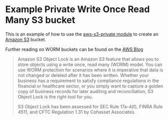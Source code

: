 # Example Private Write Once Read Many S3 bucket

This is an example of how to use the [aws-s3-private module](/modules/aws-s3-private) to create an
[Amazon S3](https://aws.amazon.com/s3/) bucket.

Further reading on WORM buckets can be found on the
[AWS Blog](https://aws.amazon.com/blogs/storage/protecting-data-with-amazon-s3-object-lock/)

> Amazon S3 Object Lock is an Amazon S3 feature that allows you to store objects using a write once, read many (WORM) model.
> You can use WORM protection for scenarios where it is imperative that data is not changed or deleted after it has been written.
> Whether your business has a requirement to satisfy compliance regulations in the financial or healthcare sector, or you simply
> want to capture a golden copy of business records for later auditing and reconciliation, S3 Object Lock is the right tool for you.
>
> S3 Object Lock has been assessed for SEC Rule 17a-4(f), FINRA Rule 4511, and CFTC Regulation 1.31 by Cohasset Associates.

